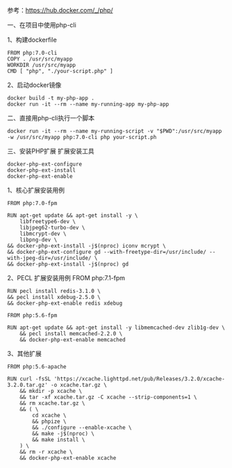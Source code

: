 参考：https://hub.docker.com/_/php/

一、在项目中使用php-cli

1、构建dockerfile

```
FROM php:7.0-cli
COPY . /usr/src/myapp
WORKDIR /usr/src/myapp
CMD [ "php", "./your-script.php" ]
```

2、启动docker镜像

```docker build -t my-php-app .
docker build -t my-php-app .
docker run -it --rm --name my-running-app my-php-app
```

二、直接用php-cli执行一个脚本

 ```
docker run -it --rm --name my-running-script -v "$PWD":/usr/src/myapp -w /usr/src/myapp php:7.0-cli php your-script.ph
 ```

三、安装PHP扩展
扩展安装工具

```
docker-php-ext-configure
docker-php-ext-install
docker-php-ext-enable
```



1、核心扩展安装用例

```
FROM php:7.0-fpm

RUN apt-get update && apt-get install -y \
    libfreetype6-dev \
    libjpeg62-turbo-dev \
    libmcrypt-dev \
    libpng-dev \
&& docker-php-ext-install -j$(nproc) iconv mcrypt \
&& docker-php-ext-configure gd --with-freetype-dir=/usr/include/ --with-jpeg-dir=/usr/include/ \
&& docker-php-ext-install -j$(nproc) gd
```



2、PECL 扩展安装用例
    FROM php:7.1-fpm
    
    RUN pecl install redis-3.1.0 \
    && pecl install xdebug-2.5.0 \
    && docker-php-ext-enable redis xdebug
```
FROM php:5.6-fpm

RUN apt-get update && apt-get install -y libmemcached-dev zlib1g-dev \
    && pecl install memcached-2.2.0 \
    && docker-php-ext-enable memcached
```

3、其他扩展

```
FROM php:5.6-apache

RUN curl -fsSL 'https://xcache.lighttpd.net/pub/Releases/3.2.0/xcache-3.2.0.tar.gz' -o xcache.tar.gz \
    && mkdir -p xcache \
    && tar -xf xcache.tar.gz -C xcache --strip-components=1 \
    && rm xcache.tar.gz \
    && ( \
        cd xcache \
        && phpize \
        && ./configure --enable-xcache \
        && make -j$(nproc) \
        && make install \
    ) \
    && rm -r xcache \
    && docker-php-ext-enable xcache
```


